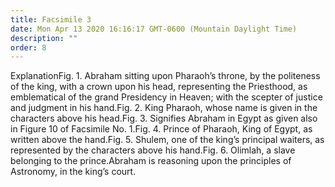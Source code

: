 ```yaml
---
title: Facsimile 3
date: Mon Apr 13 2020 16:16:17 GMT-0600 (Mountain Daylight Time)
description: ""
order: 8
---
```


ExplanationFig. 1. Abraham sitting upon Pharaoh’s throne, by the politeness of the king, with a crown upon his head, representing the Priesthood, as emblematical of the grand Presidency in Heaven; with the scepter of justice and judgment in his hand.Fig. 2. King Pharaoh, whose name is given in the characters above his head.Fig. 3. Signifies Abraham in Egypt as given also in Figure 10 of Facsimile No. 1.Fig. 4. Prince of Pharaoh, King of Egypt, as written above the hand.Fig. 5. Shulem, one of the king’s principal waiters, as represented by the characters above his hand.Fig. 6. Olimlah, a slave belonging to the prince.Abraham is reasoning upon the principles of Astronomy, in the king’s court.
